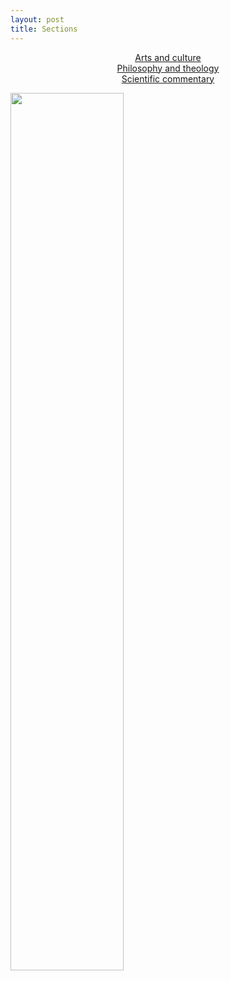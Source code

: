 ```yaml
---
layout: post
title: Sections
---
```


<p style="text-align:center">
<a href="{{ '/artsculture.html' | prepend: site.baseurl }}">Arts and culture</a>
<br>
<a href="{{ '/philtheology.html' | prepend: site.baseurl }}">Philosophy and theology</a>
<br>
<a href="{{ '/scientific.html' | prepend: site.baseurl }}">Scientific commentary</a>
</p>

<img src="{{site.baseurl}}/assets/images/sections_giraffe.jpg" width="60%" height="60%" class="center">